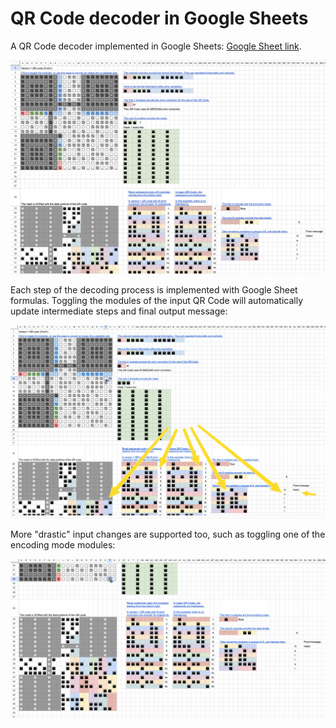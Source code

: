 QR Code decoder in Google Sheets
================================

A QR Code decoder implemented in Google Sheets: [Google Sheet link](https://docs.google.com/spreadsheets/d/1VcKjPQZmkpJPoo1CtD7yLXA9FAob_F9NqnFDD9MZqqA).

![Screenshot](docs/screenshot1.png)

Each step of the decoding process is implemented with Google Sheet formulas.
Toggling the modules of the input QR Code will automatically update intermediate steps and final output message:

![Demo 1](docs/demo1.gif)

More "drastic" input changes are supported too, such as toggling one of the encoding mode modules:

![Demo 2](docs/demo2.gif)

